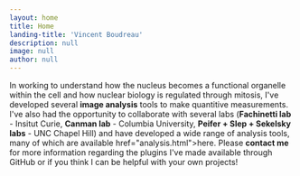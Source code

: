 ```yaml
---
layout: home
title: Home
landing-title: 'Vincent Boudreau'
description: null
image: null
author: null
---
```


In working to understand how the nucleus becomes a functional organelle within the cell and how nuclear biology is regulated through mitosis, I've developed several <b>image analysis</b> tools to make quantitive measurements. I've also had the opportunity to collaborate with several labs (<b>Fachinetti lab</b> - Insitut Curie, <b>Canman lab</b> - Columbia University, <b>Peifer + Slep + Sekelsky labs</b> - UNC Chapel Hill) and have developed a wide range of analysis tools, many of which are available <a> href="analysis.html">here</a>. Please <b>contact me</b> for more information regarding the plugins I've made available through GitHub or if you think I can be helpful with your own projects!
